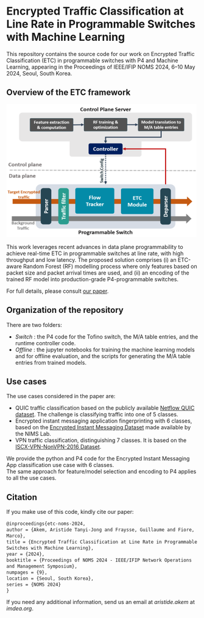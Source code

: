 # Encrypted Traffic Classification at Line Rate in Programmable Switches with Machine Learning

This repository contains the source code for our work on Encrypted Traffic Classification (ETC) in programmable switches with P4 and Machine Learning, appearing in the Proceedings of IEEE/IFIP NOMS 2024, 6–10 May 2024, Seoul, South Korea.

## Overview of the ETC framework
<img src="etc_framework.png" alt="ETC Overview" style="height: 350px; width:500px;"/>  

This work leverages recent advances in data plane programmability to achieve real-time ETC in programmable switches at line rate, with high throughput and low latency. The proposed solution comprises (i) an ETC-aware Random Forest (RF) modelling process where only features based on packet size and packet arrival times are used, and (ii) an encoding of the trained RF model into production-grade P4-programmable switches.

For full details, please consult [our paper](https://dspace.networks.imdea.org/bitstream/handle/20.500.12761/1791/etc_noms24_postprint.pdf?sequence=1&isAllowed=y).

## Organization of the repository  
There are two folders:  
<!-- - _Data_ : information on how to access the data  -->
- _Switch_ : the P4 code for the Tofino switch, the M/A table entries, and the runtime controller code.
- _Offline_ : the jupyter notebooks for training the machine learning models and for offline evaluation, and the scripts for generating the M/A table entries from trained models.

## Use cases
The use cases considered in the paper are: 
- QUIC traffic classification based on the publicly available <a href="https://drive.google.com/drive/folders/1cwHhzvaQbi-ap8yfrj2vHyPmUTQhaYOj">Netflow QUIC dataset</a>. The challenge is classifying traffic into one of 5 classes. 
- Encrypted instant messaging application fingerprinting with 6 classes, based on the <a href="https://ieee-dataport.org/documents/encrypted-mobile-instant-messaging-traffic-dataset">Encrypted Instant Messaging Dataset</a> made available by the NIMS Lab.
- VPN traffic classification, distinguishing 7 classes. It is based on the <a href="https://www.unb.ca/cic/datasets/vpn.html">ISCX-VPN-NonVPN-2016 Dataset</a>.

We provide the python and P4 code for the Encrypted Instant Messaging App classification use case with 6 classes. <br> The same approach for feature/model selection and encoding to P4 applies to all the use cases.

## Citation
If you make use of this code, kindly cite our paper:  
```
@inproceedings{etc-noms-2024,
author = {Akem, Aristide Tanyi-Jong and Fraysse, Guillaume and Fiore, Marco},
title = {Encrypted Traffic Classification at Line Rate in Programmable Switches with Machine Learning},
year = {2024},
booktitle = {Proceedings of NOMS 2024 - IEEE/IFIP Network Operations and Management Symposium},
numpages = {9},
location = {Seoul, South Korea},
series = {NOMS 2024}
}
```

If you need any additional information, send us an email at _aristide.akem_ at _imdea.org_.




